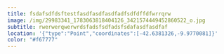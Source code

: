 ```yaml
---
title: fsdafsdfdsftestfasdfasdfasdfadfsdfdffdfwrrqrw
image: /img/29983341_1783063818404126_3421574449452860522_o.jpg
subtitle: rwerwerqwerwrdsfadsfsdfadsfsdafasdfasdfaf
location: '{"type":"Point","coordinates":[-42.6381326,-9.9770081]}'
color: "#f67777"
---
```

